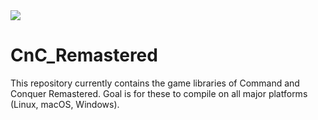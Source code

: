 <img src="https://api.travis-ci.org/abergmeier/CnC_Remastered_Multiplatform.svg?branch=master&status=unknown">

# CnC_Remastered

This repository currently contains the game libraries of Command and Conquer Remastered.
Goal is for these to compile on all major platforms (Linux, macOS, Windows).
